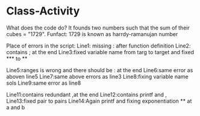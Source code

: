 # Class-Activity
What does the code do?
It founds two numbers such that the sum of their cubes = "1729".
Funfact: 1729 is known as harrdy-ramanujan number

Place of errors in the script:
Line1: missing : after function definition
Line2: contains ; at the end
Line3:fixed variable name from targ to target and fixed *** to **

Line5:ranges is wrong and there should be : at the end
Line6:same error as aboven line5
Line7:same above errors as line3
Line8:fixing variable name sols
Line9:same error as line8

Line11:contains redundant ,at the end
Line12:contains printf and ,
Line13:fixed pair to pairs
Line14:Again printf and fixing exponentiation ** at a and b
